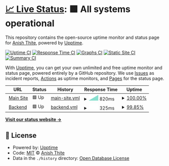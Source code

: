# [📈 Live Status](https://anishthite.github.io/upptime): <!--live status--> **🟩 All systems operational**

This repository contains the open-source uptime monitor and status page for [Anish Thite](anishthite.github.io), powered by [Upptime](https://github.com/upptime/upptime).

[![Uptime CI](https://github.com/anishthite/upptime/workflows/Uptime%20CI/badge.svg)](https://github.com/anishthite/upptime/actions?query=workflow%3A%22Uptime+CI%22)
[![Response Time CI](https://github.com/anishthite/upptime/workflows/Response%20Time%20CI/badge.svg)](https://github.com/anishthite/upptime/actions?query=workflow%3A%22Response+Time+CI%22)
[![Graphs CI](https://github.com/anishthite/upptime/workflows/Graphs%20CI/badge.svg)](https://github.com/anishthite/upptime/actions?query=workflow%3A%22Graphs+CI%22)
[![Static Site CI](https://github.com/anishthite/upptime/workflows/Static%20Site%20CI/badge.svg)](https://github.com/anishthite/upptime/actions?query=workflow%3A%22Static+Site+CI%22)
[![Summary CI](https://github.com/anishthite/upptime/workflows/Summary%20CI/badge.svg)](https://github.com/anishthite/upptime/actions?query=workflow%3A%22Summary+CI%22)

With [Upptime](https://upptime.js.org), you can get your own unlimited and free uptime monitor and status page, powered entirely by a GitHub repository. We use [Issues](https://github.com/anishthite/upptime/issues) as incident reports, [Actions](https://github.com/anishthite/upptime/actions) as uptime monitors, and [Pages](https://anishthite.github.io/upptime) for the status page.

<!--start: status pages-->
<!-- This summary is generated by Upptime (https://github.com/upptime/upptime) -->
<!-- Do not edit this manually, your changes will be overwritten -->
<!-- prettier-ignore -->
| URL | Status | History | Response Time | Uptime |
| --- | ------ | ------- | ------------- | ------ |
| <img alt="" src="https://favicons.githubusercontent.com/diva.so" height="13"> [Main Site](https://diva.so) | 🟩 Up | [main-site.yml](https://github.com/DivaHQ/uptime/commits/HEAD/history/main-site.yml) | <details><summary><img alt="Response time graph" src="./graphs/main-site/response-time-week.png" height="20"> 820ms</summary><br><a href="https://anishthite.github.io/upptime/history/main-site"><img alt="Response time 729" src="https://img.shields.io/endpoint?url=https%3A%2F%2Fraw.githubusercontent.com%2FDivaHQ%2Fuptime%2FHEAD%2Fapi%2Fmain-site%2Fresponse-time.json"></a><br><a href="https://anishthite.github.io/upptime/history/main-site"><img alt="24-hour response time 1598" src="https://img.shields.io/endpoint?url=https%3A%2F%2Fraw.githubusercontent.com%2FDivaHQ%2Fuptime%2FHEAD%2Fapi%2Fmain-site%2Fresponse-time-day.json"></a><br><a href="https://anishthite.github.io/upptime/history/main-site"><img alt="7-day response time 820" src="https://img.shields.io/endpoint?url=https%3A%2F%2Fraw.githubusercontent.com%2FDivaHQ%2Fuptime%2FHEAD%2Fapi%2Fmain-site%2Fresponse-time-week.json"></a><br><a href="https://anishthite.github.io/upptime/history/main-site"><img alt="30-day response time 729" src="https://img.shields.io/endpoint?url=https%3A%2F%2Fraw.githubusercontent.com%2FDivaHQ%2Fuptime%2FHEAD%2Fapi%2Fmain-site%2Fresponse-time-month.json"></a><br><a href="https://anishthite.github.io/upptime/history/main-site"><img alt="1-year response time 729" src="https://img.shields.io/endpoint?url=https%3A%2F%2Fraw.githubusercontent.com%2FDivaHQ%2Fuptime%2FHEAD%2Fapi%2Fmain-site%2Fresponse-time-year.json"></a></details> | <details><summary><a href="https://anishthite.github.io/upptime/history/main-site">100.00%</a></summary><a href="https://anishthite.github.io/upptime/history/main-site"><img alt="All-time uptime 100.00%" src="https://img.shields.io/endpoint?url=https%3A%2F%2Fraw.githubusercontent.com%2FDivaHQ%2Fuptime%2FHEAD%2Fapi%2Fmain-site%2Fuptime.json"></a><br><a href="https://anishthite.github.io/upptime/history/main-site"><img alt="24-hour uptime 100.00%" src="https://img.shields.io/endpoint?url=https%3A%2F%2Fraw.githubusercontent.com%2FDivaHQ%2Fuptime%2FHEAD%2Fapi%2Fmain-site%2Fuptime-day.json"></a><br><a href="https://anishthite.github.io/upptime/history/main-site"><img alt="7-day uptime 100.00%" src="https://img.shields.io/endpoint?url=https%3A%2F%2Fraw.githubusercontent.com%2FDivaHQ%2Fuptime%2FHEAD%2Fapi%2Fmain-site%2Fuptime-week.json"></a><br><a href="https://anishthite.github.io/upptime/history/main-site"><img alt="30-day uptime 100.00%" src="https://img.shields.io/endpoint?url=https%3A%2F%2Fraw.githubusercontent.com%2FDivaHQ%2Fuptime%2FHEAD%2Fapi%2Fmain-site%2Fuptime-month.json"></a><br><a href="https://anishthite.github.io/upptime/history/main-site"><img alt="1-year uptime 100.00%" src="https://img.shields.io/endpoint?url=https%3A%2F%2Fraw.githubusercontent.com%2FDivaHQ%2Fuptime%2FHEAD%2Fapi%2Fmain-site%2Fuptime-year.json"></a></details>
| <img alt="" src="https://favicons.githubusercontent.com/mk1.diva.so" height="13"> [Backend](https://mk1.diva.so:2053) | 🟩 Up | [backend.yml](https://github.com/DivaHQ/uptime/commits/HEAD/history/backend.yml) | <details><summary><img alt="Response time graph" src="./graphs/backend/response-time-week.png" height="20"> 325ms</summary><br><a href="https://anishthite.github.io/upptime/history/backend"><img alt="Response time 401" src="https://img.shields.io/endpoint?url=https%3A%2F%2Fraw.githubusercontent.com%2FDivaHQ%2Fuptime%2FHEAD%2Fapi%2Fbackend%2Fresponse-time.json"></a><br><a href="https://anishthite.github.io/upptime/history/backend"><img alt="24-hour response time 460" src="https://img.shields.io/endpoint?url=https%3A%2F%2Fraw.githubusercontent.com%2FDivaHQ%2Fuptime%2FHEAD%2Fapi%2Fbackend%2Fresponse-time-day.json"></a><br><a href="https://anishthite.github.io/upptime/history/backend"><img alt="7-day response time 325" src="https://img.shields.io/endpoint?url=https%3A%2F%2Fraw.githubusercontent.com%2FDivaHQ%2Fuptime%2FHEAD%2Fapi%2Fbackend%2Fresponse-time-week.json"></a><br><a href="https://anishthite.github.io/upptime/history/backend"><img alt="30-day response time 401" src="https://img.shields.io/endpoint?url=https%3A%2F%2Fraw.githubusercontent.com%2FDivaHQ%2Fuptime%2FHEAD%2Fapi%2Fbackend%2Fresponse-time-month.json"></a><br><a href="https://anishthite.github.io/upptime/history/backend"><img alt="1-year response time 401" src="https://img.shields.io/endpoint?url=https%3A%2F%2Fraw.githubusercontent.com%2FDivaHQ%2Fuptime%2FHEAD%2Fapi%2Fbackend%2Fresponse-time-year.json"></a></details> | <details><summary><a href="https://anishthite.github.io/upptime/history/backend">99.85%</a></summary><a href="https://anishthite.github.io/upptime/history/backend"><img alt="All-time uptime 99.37%" src="https://img.shields.io/endpoint?url=https%3A%2F%2Fraw.githubusercontent.com%2FDivaHQ%2Fuptime%2FHEAD%2Fapi%2Fbackend%2Fuptime.json"></a><br><a href="https://anishthite.github.io/upptime/history/backend"><img alt="24-hour uptime 98.96%" src="https://img.shields.io/endpoint?url=https%3A%2F%2Fraw.githubusercontent.com%2FDivaHQ%2Fuptime%2FHEAD%2Fapi%2Fbackend%2Fuptime-day.json"></a><br><a href="https://anishthite.github.io/upptime/history/backend"><img alt="7-day uptime 99.85%" src="https://img.shields.io/endpoint?url=https%3A%2F%2Fraw.githubusercontent.com%2FDivaHQ%2Fuptime%2FHEAD%2Fapi%2Fbackend%2Fuptime-week.json"></a><br><a href="https://anishthite.github.io/upptime/history/backend"><img alt="30-day uptime 99.37%" src="https://img.shields.io/endpoint?url=https%3A%2F%2Fraw.githubusercontent.com%2FDivaHQ%2Fuptime%2FHEAD%2Fapi%2Fbackend%2Fuptime-month.json"></a><br><a href="https://anishthite.github.io/upptime/history/backend"><img alt="1-year uptime 99.37%" src="https://img.shields.io/endpoint?url=https%3A%2F%2Fraw.githubusercontent.com%2FDivaHQ%2Fuptime%2FHEAD%2Fapi%2Fbackend%2Fuptime-year.json"></a></details>

<!--end: status pages-->

[**Visit our status website →**](https://anishthite.github.io/upptime)

## 📄 License

- Powered by: [Upptime](https://github.com/upptime/upptime)
- Code: [MIT](./LICENSE) © [Anish Thite](anishthite.github.io)
- Data in the `./history` directory: [Open Database License](https://opendatacommons.org/licenses/odbl/1-0/)

